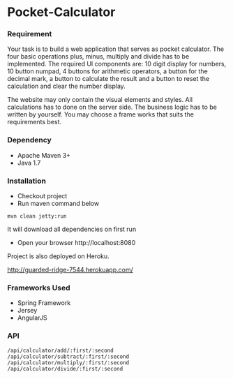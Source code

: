 Pocket-Calculator
=================

### Requirement

Your task is to build a web application that serves as pocket calculator. The four basic operations plus, minus, multiply and divide has to be implemented. The required UI components are: 10 digit display for numbers, 10 button numpad, 4 buttons for arithmetic operators, a button for the decimal mark, a button to calculate the result and a button to reset the calculation and clear the number display.

The website may only contain the visual elements and styles. All calculations has to done on the server side. The business logic has to be written by yourself. You may choose a frame works that suits the requirements best.

### Dependency

* Apache Maven 3+
* Java 1.7

### Installation

* Checkout project
* Run maven command below
```
mvn clean jetty:run
```
It will download all dependencies on first run
* Open your browser http://localhost:8080

Project is also deployed on Heroku. 

http://guarded-ridge-7544.herokuapp.com/

### Frameworks Used
* Spring Framework
* Jersey
* AngularJS

### API
```
/api/calculator/add/:first/:second
/api/calculator/subtract/:first/:second
/api/calculator/multiply/:first/:second
/api/calculator/divide/:first/:second
```
